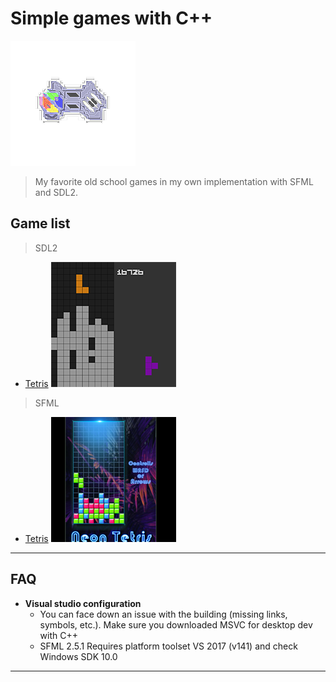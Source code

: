 # Simple games with C++

![](img/logo.png)

> My favorite old school games in my own implementation with SFML and SDL2.

## Game list

> SDL2
- [Tetris](SDL2/Tetris)
![](img/sdl2_tetris.png)

> SFML
- [Tetris](SFML/NeonTetris)
![](img/sfml_tetris.png)
---

## FAQ

- **Visual studio configuration**
    - You can face down an issue with the building (missing links, symbols, etc.). Make sure you downloaded MSVC for desktop dev with C++
    - SFML 2.5.1 Requires platform toolset VS 2017 (v141) and check Windows SDK 10.0

---
